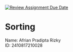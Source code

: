 [![Review Assignment Due Date](https://classroom.github.com/assets/deadline-readme-button-22041afd0340ce965d47ae6ef1cefeee28c7c493a6346c4f15d667ab976d596c.svg)](https://classroom.github.com/a/0sN4WLvu)
# Sorting

Name: Afrian Pradipta Rizky    
ID: 2410817210028